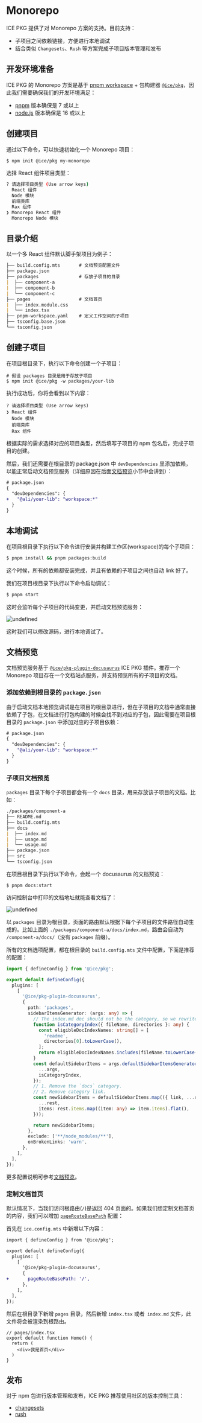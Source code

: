 # Monorepo

ICE PKG 提供了对 Monorepo 方案的支持。目前支持：

- 子项目之间依赖链接，方便进行本地调试
- 结合类似 `Changesets`、`Rush` 等方案完成子项目版本管理和发布

## 开发环境准备

ICE PKG 的 Monorepo 方案是基于 [pnpm workspace](https://pnpm.io/workspaces) + 包构建器 [`@ice/pkg`](https://www.npmjs.com/package/@ice/pkg)，因此我们需要确保我们的开发环境满足：

- [pnpm](https://pnpm.io/) 版本确保是 7 或以上
- [node.js](https://nodejs.org) 版本确保是 16 或以上

## 创建项目

通过以下命令，可以快速初始化一个 Monorepo 项目：

```bash
$ npm init @ice/pkg my-monorepo
```

选择 React 组件项目类型：
```bash
? 请选择项目类型 (Use arrow keys)
  React 组件
  Node 模块
  前端类库  
  Rax 组件
❯ Monorepo React 组件
  Monorepo Node 模块  
```

## 目录介绍

以一个多 React 组件默认脚手架项目为例子：

```md
├── build.config.mts       # 文档预览配置文件
├── package.json
├── packages               # 存放子项目的目录
|  ├── component-a
|  ├── component-b
|  └── component-c
├── pages                  # 文档首页
|  ├── index.module.css
|  └── index.tsx
├── pnpm-workspace.yaml    # 定义工作空间的子项目
├── tsconfig.base.json
└── tsconfig.json
```

## 创建子项目

在项目根目录下，执行以下命令创建一个子项目：

```shell
# 假设 packages 目录是用于存放子项目
$ npm init @ice/pkg -w packages/your-lib
```

执行成功后，你将会看到以下内容：

```shell
? 请选择项目类型 (Use arrow keys)
❯ React 组件
  Node 模块
  前端类库  
  Rax 组件
```

根据实际的需求选择对应的项目类型，然后填写子项目的 npm 包名后，完成子项目的创建。

然后，我们还需要在根目录的 package.json 中 `devDependencies` 里添加依赖，以能正常启动文档预览服务（详细原因在后面[文档预览](#文档预览)小节中会讲到）：

```diff
# package.json
{
  "devDependencies": {
+   "@ali/your-lib": "workspace:*"
  }
}
```

## 本地调试

在项目根目录下执行以下命令进行安装并构建工作区(workspace)的每个子项目：

```bash
$ pnpm install && pnpm packages:build
```
这个时候，所有的依赖都安装完成，并且有依赖的子项目之间也自动 link 好了。

我们在项目根目录下执行以下命令启动调试：

```bash
$ pnpm start
```

这时会监听每个子项目的代码变更，并启动文档预览服务：

![undefined](https://img.alicdn.com/imgextra/i2/O1CN01UwaC811GIqSgUoo7p_!!6000000000600-2-tps-1126-814.png) 

这时我们可以修改源码，进行本地调试了。

## 文档预览

文档预览服务基于 [`@ice/pkg-plugin-docusaurus`](./preview) ICE PKG 插件。推荐一个 Monorepo 项目存在一个文档站点服务，并支持预览所有的子项目的文档。

### 添加依赖到根目录的 `package.json`

由于启动文档本地预览调试是在项目的根目录进行，但在子项目的文档中通常直接依赖了子包，在文档进行打包构建的时候会找不到对应的子包，因此需要在项目根目录的 `package.json` 中添加对应的子项目依赖：

```diff
# package.json
{
  "devDependencies": {
+   "@ali/your-lib": "workspace:*"
  }
}
```

### 子项目文档预览

`packages` 目录下每个子项目都会有一个 `docs` 目录，用来存放该子项目的文档。比如：

```md
./packages/component-a
├── README.md
├── build.config.mts
├── docs
|  ├── index.md
|  ├── usage.md
|  └── usage.md
├── package.json
├── src
└── tsconfig.json
```

在项目根目录下执行以下命令，会起一个 docusaurus 的文档预览：

```shell
$ pnpm docs:start
```

访问控制台中打印的文档地址就能查看文档了：

![undefined](https://intranetproxy.alipay.com/skylark/lark/0/2023/png/301926/1673436424615-4d7bb212-8072-4a38-a644-21ca2a41fd34.png) 

以  `packages` 目录为根目录，页面的路由默认根据下每个子项目的文件路径自动生成的。比如上面的 `./packages/component-a/docs/index.md`，路由会自动为 `/component-a/docs/`（没有 `packages` 前缀）。

所有的文档选项配置，都在根目录的 `build.config.mts` 文件中配置，下面是推荐的配置：

```ts
import { defineConfig } from '@ice/pkg';

export default defineConfig({
  plugins: [
    [
      '@ice/pkg-plugin-docusaurus',
      {
        path: 'packages',
        sidebarItemsGenerator: (args: any) => {
          // The index.md doc should not be the category, so we rewrite the default isCategoryIndex function.
          function isCategoryIndex({ fileName, directories }: any) {
            const eligibleDocIndexNames: string[] = [
              'readme',
              directories[0].toLowerCase(),
            ];
            return eligibleDocIndexNames.includes(fileName.toLowerCase());
          }
          const defaultSidebarItems = args.defaultSidebarItemsGenerator({
            ...args,
            isCategoryIndex,
          });
          // 1. Remove the `docs` category.
          // 2. Remove category link.
          const newSidebarItems = defaultSidebarItems.map(({ link, ...rest }: any) => ({
            ...rest,
            items: rest.items.map((item: any) => item.items).flat(),
          }));

          return newSidebarItems;
        },
        exclude: ['**/node_modules/**'],
        onBrokenLinks: 'warn',
      },
    ],
  ],
});
```

更多配置说明可参考[文档预览](https://pkg.ice.work/guide/preview)。

### 定制文档首页

默认情况下，当我们访问根路由(`/`)是返回 404 页面的。如果我们想定制文档首页的内容，我们可以增加 [`pageRouteBasePath`](./preview#pageroutebasepath) 配置：

首先在 `ice.config.mts` 中新增以下内容：
```diff
import { defineConfig } from '@ice/pkg';

export default defineConfig({
  plugins: [
    [
      '@ice/pkg-plugin-docusaurus',
      {
+       pageRouteBasePath: '/',
      },
    ],
  ],
});
```

然后在根目录下新增 `pages` 目录，然后新增 `index.tsx` 或者` index.md` 文件，此文件将会被渲染到根路由。

```tsx
// pages/index.tsx
export default function Home() {
  return (
    <div>我是首页</div>
  )
}
```

## 发布

对于 npm 包进行版本管理和发布，ICE PKG 推荐使用社区的版本控制工具：

- [changesets](https://github.com/changesets/changesets)
- [rush](https://rushjs.io/)
